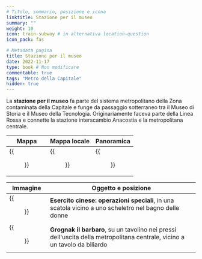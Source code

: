 ```yaml
---
# Titolo, sommario, posizione e icona
linktitle: Stazione per il museo
summary: ""
weight: 10
icon: train-subway # in alternativa location-question
icon_pack: fas

# Metadata pagina
title: Stazione per il museo
date: 2022-11-17
type: book # Non modificare
commentable: true
tags: "Metro della Capitale"
hidden: true
---
```


<div class="fo3">


La **stazione per il museo** fa parte del sistema metropolitano della Zona contaminata della Capitale e funge da passaggio sotterraneo tra il Museo di Storia e il Museo della Tecnologia. Originariamente faceva parte della Linea Rossa e connette la stazione interscambio Anacostia e la metropolitana centrale.

| Mappa | Mappa locale | Panoramica |
| ----- | ------------ | ---------- |
|  {{<figure src="fo3/Museum_Station_loc_map.webp">}} | {{<figure src="fo3/Metro_Museum_Station_loc_map.webp">}}  | {{<figure src="fo3/Museum_station.webp">}}  |

| Immagine | Oggetto e posizione |
| -------- | ------------------- |
| {{<figure src="fo3/Museum_Station_Chinese_Army_Special_Ops_Training_Manual.webp">}}  | **Esercito cinese: operazioni speciali**, in una scatola vicino a uno scheletro nel bagno delle donne   |
| {{<figure src="fo3/Museum_Station_Grognak.webp">}}  | **Grognak il barbaro**, su un tavolino nei pressi dell'uscita della metropolitana centrale, vicino a un tavolo da biliardo  |

</div>